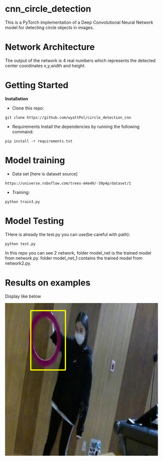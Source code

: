 # cnn_circle_detection
This is a PyTorch implementation of a Deep Convolutional Neural Network model for detecting circle objects in images.

# Network Architecture

The output of the network is 4 real numbers which represents the detected center coordinates x,y,width and height.

# Getting Started

**Installation**
- Clone this repo:
```shell
git clone https://github.com/wyattPol/circle_detection_cnn
```

- Requirements
Install the dependencies by running the following command:
```shell
pip install -r requirements.txt
```

# Model training
- Data set
[here is dataset source]

```shell
https://universe.roboflow.com/trees-m4e49/-39p4p/dataset/1
```

- Training:

```shell
python train3.py
```

# Model Testing

THere is already the test.py you can use(be careful with path):

```shell
python test.py
``` 
In this repo you can see 2 network, folder model_net is the trained model from network.py.
folder model_net_1 contains the trained model from network2.py.

# Results on examples

Display like below 

![circle_detect](images/4.png)
